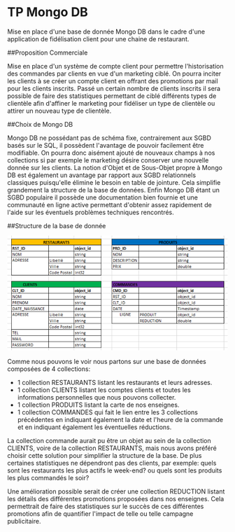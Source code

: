 # TP Mongo DB

Mise en place d'une base de donnée Mongo DB dans le cadre d'une application de fidélisation client pour une chaine de restaurant.

##Proposition Commerciale

Mise en place d'un système de compte client pour permettre l'historisation des commandes par clients en vue d'un marketing ciblé.
On pourra inciter les clients à se créer un compte client en offrant des promotions par mail pour les clients inscrits.
Passé un certain nombre de clients inscrits il sera possible de faire des statistiques permettant de ciblé différents types de clientèle afin d'affiner le marketing pour fidéliser un type de clientèle ou attirer un nouveau type de clientèle. 

##Choix de Mongo DB

Mongo DB ne possédant pas de schéma fixe, contrairement aux SGBD basés sur le SQL, il possèdent l'avantage de pouvoir facilement être modifiable. On pourra donc aisément ajouté de nouveaux champs à nos collections si par exemple le marketing désire conserver une nouvelle donnée sur les clients.
La notion d'Objet et de Sous-Objet propre à Mongo DB est également un avantage par rapport aux SGBD relationnels classiques puisqu'elle élimine le besoin en table de jointure. Cela simplifie grandement la structure de la base de données.
Enfin Mongo DB étant un SGBD populaire il possède une documentation bien fournie et une communauté en ligne active permettant d'obtenir assez rapidement de l'aide sur les éventuels problèmes techniques rencontrés.

##Structure de la base de donnée

![structure bdd](/Img_README/struct_db.png)

Comme nous pouvons le voir nous partons sur une base de données composées de 4 collections:
- 1 collection RESTAURANTS listant les restaurants et leurs adresses.
- 1 collection CLIENTS listant les comptes clients et toutes les informations personnelles que nous pouvons collecter.
- 1 collection PRODUITS listant la carte de nos enseignes.
- 1 collection COMMANDES qui fait le lien entre les 3 collections précédentes en indiquant également la date et l'heure de la commande et en indiquant également les éventuelles réductions.

La collection commande aurait pu être un objet au sein de la collection CLIENTS, voire de la collection RESTAURANTS, mais nous avons préféré choisir cette solution pour simplifier la structure de la base. De plus certaines statistiques ne dépendront pas des clients, par exemple: quels sont les restaurants les plus actifs le week-end? ou quels sont les produits les plus commandés le soir?

Une amélioration possible serait de créer une collection REDUCTION listant les détails des différentes promotions proposées dans nos enseignes. Cela permettrait de faire des statistiques sur le succès de ces différentes promotions afin de quantifier l'impact de telle ou telle campagne publicitaire.
